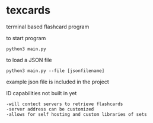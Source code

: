 # texcards
terminal based flashcard program

to start program

```
python3 main.py 
```

to load a JSON file
```
python3 main.py --file [jsonfilename]
```

example json file is included in the project

ID capabilities not built in yet
```
-will contect servers to retrieve flashcards
-server address can be customized
-allows for self hosting and custom libraries of sets
```
